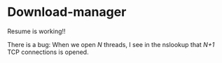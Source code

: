 # Download-manager

Resume is working!!


There is a bug:
When we open *N* threads, I see in the nslookup that *N+1* TCP connections is opened.
